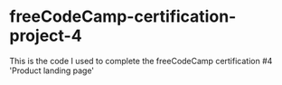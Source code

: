 # freeCodeCamp-certification-project-4
This is the code I used to complete the freeCodeCamp certification #4 'Product landing page'
